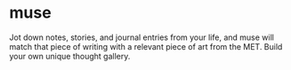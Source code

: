 # muse

Jot down notes, stories, and journal entries from your life, and muse will match that piece of writing with a relevant piece of art from the MET. Build your own unique thought gallery.
